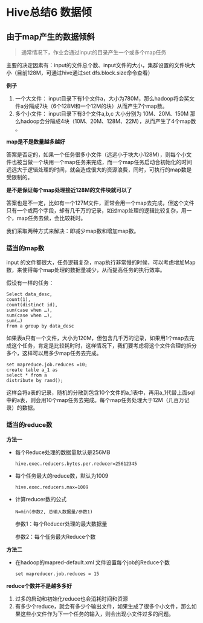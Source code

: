 # Hive总结6 数据倾



## 由于map产生的数据倾斜

> 通常情况下，作业会通过input的目录产生一个或多个map任务

主要的决定因素有：input的文件总个数、input文件的大小，集群设置的文件块大小（目前128M，可通过hive通过set dfs.block.size命令查看）

**例子**

1. 一个大文件： input目录下有1个文件a，大小为780M，那么hadoop将会奖文件a分隔成7块（6个128M和一个12M的块）从而产生7个map数。
2. 多个小文件： input目录下有3个文件a,b,c 大小分别为 10M、20M、150M 那么hadoop会分隔成4块（10M、20M、128M、22M），从而产生了4个map数 。

**map是不是数量越多越好**

答案是否定的，如果一个任务很多小文件（远远小于块大小128M），则每个小文件也被当做一个块用一个map任务来完成，而一个map任务启动合初始化的时间远远大于逻辑处理的时间，就会造成很大的资源浪费，同时，可执行的map数是受限制的。



**是不是保证每个map处理接近128M的文件块就可以了**

答案也是不一定，比如有一个127M文件，正常会用一个map去完成，但这个文件只有一个或两个字段，却有几千万的记录，如过map处理的逻辑比较复杂，用一个，map任务去做，会比较耗时。



我们采取两种方式来解决：即减少map数和增加map数。 



###  **适当的map数**

input 的文件都很大，任务逻辑复杂，map执行非常慢的时候，可以考虑增加Map数，来使得每个map处理的数据量减少，从而提高任务的执行效率。

假设有一样的任务：

```mysql
Select data_desc,
count(1),
count(distinct id),
sum(case when …),
sum(case when …),
sum(…)
from a group by data_desc
```

 如果表a只有一个文件，大小为120M，但包含几千万的记录，如果用1个map去完成这个任务，肯定是比较耗时时，这样情况下，我们要考虑将这个文件合理的拆分多个，这样可以用多少map任务去完成。

```mysql
set mapreduce.job.reduces =10;
create table a_1 as
select * from a
distribute by rand();
```

这样会将a表的记录，随机的分散到包含10个文件的a_1表中，再用a_1代替上面sql中的a表，则会用10个map任务去完成。每个map任务处理大于12M（几百万记录）的数据。



### **适当的reduce数**

**方法一**

- 每个Reduce处理的数据量默认是256MB

  ```
  hive.exec.reducers.bytes.per.reducer=25612345
  ```

- 每个任务最大的reduce数，默认为1009

  ```
  hive.exec.reducers.max=1009
  ```

- 计算reducer数的公式

  ```
  N=min(参数2, 总输入数据量/参数1)
  ```

  参数1：每个Reducer处理的最大数据量

  参数2：每个任务最大Reduce个数

**方法二**

- 在hadoop的mapred-default.xml 文件设置每个job的Reduce个数

  ```
  set mapreducer.job.reduces = 15
  ```



**reduce个数并不是越多多好**

1. 过多的启动和初始化reduce也会消耗时间和资源
2. 有多少个reduce，就会有多少个输出文件，如果生成了很多个小文件，那么如果这些小文件作为下一个任务的输入，则会出现小文件过多的问题。